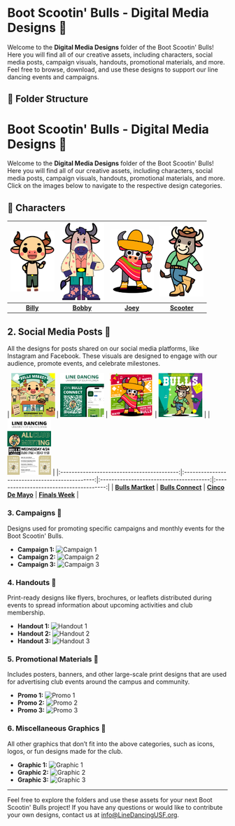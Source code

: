 # Boot Scootin' Bulls - Digital Media Designs 🎨

Welcome to the **Digital Media Designs** folder of the Boot Scootin' Bulls! Here you will find all of our creative assets, including characters, social media posts, campaign visuals, handouts, promotional materials, and more. Feel free to browse, download, and use these designs to support our line dancing events and campaigns.

## 📁 Folder Structure


# Boot Scootin' Bulls - Digital Media Designs 🎨

Welcome to the **Digital Media Designs** folder of the Boot Scootin' Bulls! Here you will find all of our creative assets, including characters, social media posts, campaign visuals, handouts, promotional materials, and more. Click on the images below to navigate to the respective design categories.

## 📁 Characters

| <img src="https://github.com/WTPGaming/BootScootinBulls/blob/main/Design/Characters/Billy/Exports/Billy_72ppi.png?raw=true" width="100"> | <img src="https://github.com/WTPGaming/BootScootinBulls/blob/main/Design/Characters/Bobby/Exports/Bobby_72ppi.png?raw=true" width="100"> | <img src="https://github.com/WTPGaming/BootScootinBulls/blob/main/Design/Characters/Joey/Exports/Joey_72ppi.png?raw=true" width="100"> | <img src="https://github.com/WTPGaming/BootScootinBulls/blob/main/Design/Characters/Scooter/Exports/Scooter_72ppi.png?raw=true" width="100"> |
|:------------------------------------------:|:----------------------------------------------:|:---------------------------------------:|:---------------------------------------:|
| [**Billy**](Characters/Billy/) | [**Bobby**](Characters/Bobby) | [**Joey**](Characters/Joey) | [**Scooter**](Characters/Scooter) |


## 2. Social Media Posts 📱
All the designs for posts shared on our social media platforms, like Instagram and Facebook. These visuals are designed to engage with our audience, promote events, and celebrate milestones.

| <img src="https://github.com/WTPGaming/BootScootinBulls/blob/main/Design/Bulls%20Market/Exports/Bulls_Market_72ppi.png?raw=true" width="100"> 
| <img src="https://github.com/WTPGaming/BootScootinBulls/blob/main/Design/BullsConnect%20Instagram%20Post/Exports/BullsConnect%20Instagram%20Post_72ppi.png?raw=true" width="100"> 
| <img src="https://github.com/WTPGaming/BootScootinBulls/blob/main/Design/Cinco%20De%20Mayo/Exports/Cinco%20De%20Mayo_72ppi.png?raw=true" width="100">
| <img src="https://github.com/WTPGaming/BootScootinBulls/blob/main/Design/Finals%20Week/Exports/Finals%20Week_72ppi.png?raw=true" width="100"> |
| <img src="https://github.com/WTPGaming/BootScootinBulls/blob/main/Design/First%20Meeting/Exports/First%20Meeting_72ppi.png?raw=true" width="100"> |
|:------------------------------------------:|:----------------------------------------------:|:---------------------------------------:|:---------------------------------------:|
| [**Bulls Martket**](Bulls%20Market) 
| [**Bulls Connect**](Characters/Bobby) 
| [**Cinco De Mayo**](Characters/Joey) 
| [**Finals Week**](Characters/Scooter) |

### 3. Campaigns 🎯
Designs used for promoting specific campaigns and monthly events for the Boot Scootin' Bulls.

- **Campaign 1:** ![Campaign 1](campaigns/campaign_1.png)
- **Campaign 2:** ![Campaign 2](campaigns/campaign_2.png)
- **Campaign 3:** ![Campaign 3](campaigns/campaign_3.png)

### 4. Handouts 📄
Print-ready designs like flyers, brochures, or leaflets distributed during events to spread information about upcoming activities and club membership.

- **Handout 1:** ![Handout 1](handouts/handout_1.png)
- **Handout 2:** ![Handout 2](handouts/handout_2.png)
- **Handout 3:** ![Handout 3](handouts/handout_3.png)

### 5. Promotional Materials 📢
Includes posters, banners, and other large-scale print designs that are used for advertising club events around the campus and community.

- **Promo 1:** ![Promo 1](promotional_materials/promo_1.png)
- **Promo 2:** ![Promo 2](promotional_materials/promo_2.png)
- **Promo 3:** ![Promo 3](promotional_materials/promo_3.png)

### 6. Miscellaneous Graphics 🎨
All other graphics that don’t fit into the above categories, such as icons, logos, or fun designs made for the club.

- **Graphic 1:** ![Graphic 1](miscellaneous/graphic_1.png)
- **Graphic 2:** ![Graphic 2](miscellaneous/graphic_2.png)
- **Graphic 3:** ![Graphic 3](miscellaneous/graphic_3.png)

---

Feel free to explore the folders and use these assets for your next Boot Scootin' Bulls project! If you have any questions or would like to contribute your own designs, contact us at [info@LineDancingUSF.org](mailto:info@LineDancingUSF.org).
